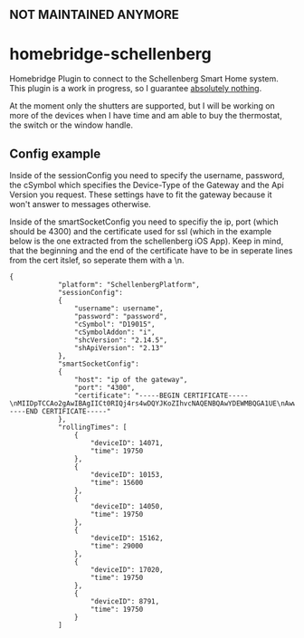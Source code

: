 ## NOT MAINTAINED ANYMORE
# homebridge-schellenberg
Homebridge Plugin to connect to the Schellenberg Smart Home system. This plugin is a work in progress, so I guarantee [absolutely nothing](https://g.redditmedia.com/FuqGGUPh2r8D5y9joV5UzJLme-Q5KVUq-SQYaJrVOvE.gif?fm=mp4&mp4-fragmented=false&s=438fcd921c022aae00a9814e6f436dac). 

At the moment only the shutters are supported, but I will be working on more of the devices when I have time and am able to buy the thermostat, the switch or the window handle.

## Config example
Inside of the sessionConfig you need to specify the username, password, the cSymbol which specifies the Device-Type of the Gateway and the Api Version you request. These settings have to fit the gateway because it won't answer to messages otherwise.

Inside of the smartSocketConfig you need to specifiy the ip, port (which should be 4300) and the certificate used for ssl (which in the example below is the one extracted from the schellenberg iOS App). Keep in mind, that the beginning and the end of the certificate have to be in seperate lines from the cert itslef, so seperate them with a \n.

```
{
            "platform": "SchellenbergPlatform",
            "sessionConfig":
            {
                "username": username",
                "password": "password",
                "cSymbol": "D19015",
                "cSymbolAddon": "i",
                "shcVersion": "2.14.5",
                "shApiVersion": "2.13"
            },
            "smartSocketConfig":
            {
                "host": "ip of the gateway",
                "port": "4300",
                "certificate": "-----BEGIN CERTIFICATE-----\nMIIDpTCCAo2gAwIBAgIICt0RIQj4rs4wDQYJKoZIhvcNAQENBQAwYDEWMBQGA1UE\nAwwNZW5leG9tYS1yb290MjETMBEGA1UECgwKZW5leG9tYSBBRzEWMBQGA1UEBwwN\nT2VybGluZ2hhdXNlbjEMMAoGA1UECAwDTlJXMQswCQYDVQQGEwJERTAeFw0xNjEw\nMjcwNzU4MjZaFw0zNjEwMjcwNzU4MjZaMGAxFjAUBgNVBAMMDWVuZXhvbWEtcm9v\ndDIxEzARBgNVBAoMCmVuZXhvbWEgQUcxFjAUBgNVBAcMDU9lcmxpbmdoYXVzZW4x\nDDAKBgNVBAgMA05SVzELMAkGA1UEBhMCREUwggEiMA0GCSqGSIb3DQEBAQUAA4IB\nDwAwggEKAoIBAQC2vOt1yNINfhjmbNvRgi3jqTOYvlpyN0Av1GTKpSPNOOPgAGk+\neHSmp0hYTv3nBlRVii9Nk01JGPqJ9lwChzqWiTsd4P16RIzd+zD844ali36ErgJF\ncexPWsQr0S3pCj9f42DGXaKj6oyh5E4DRkCBQVSpMq1N6+PvaE3OFQ22feFdogoK\nQ5UAyTFUbiUSegkYYA0BmFT/s8EuCR/brkzsnuGZayEuOzsr43mnM4K+vhoYcfQJ\nure+bxmX6IdCk9hmPWuTWiia0FU9D8ji76FYHvqcCbcmuF5OMPKZMfvI/ZUUpAdk\ndaE0EF/c98cmlUH7ENSgrCTm87r4OqfAc3nHAgMBAAGjYzBhMA8GA1UdEwEB/wQF\nMAMBAf8wHwYDVR0jBBgwFoAUtfMSXYZtNoCKmyteKTbltqhiYn8wHQYDVR0OBBYE\nFLXzEl2GbTaAipsrXik25baoYmJ/MA4GA1UdDwEB/wQEAwIBhjANBgkqhkiG9w0B\nAQ0FAAOCAQEAWulfbz+++2h5UenfIkEvY8p5Ye1Nsk7rkNUAROCrsleeoJgGDF/i\nmJSZ2yIhIpZISesW0T96pqzHJYzKucO4lct+K2nPrxXdF7vK9U61fp5tdCQqRwop\nevPKYAfdhyLERPV01xaFwPzO2xnXBcZHk25L7Yrhuwd2rjRPJ9ObVlfgBqQGvJie\nIyZ6XzsoAOHbEXdeodRg8LJSU5cWKgSqJ2PjVc+sVsixao0keNcKX0nwKRSRUvCd\naEnBwKdjQdoUYqfnfCKrMwZRHn/ILuZ1qMWrsVPUlfwDGJf7GybvqVxIJjrDjF7+\nSwrYYoRq7ApJQPkqU0Gt8UIGW7Hluh8QzQ==\n-----END CERTIFICATE-----"
            },
            "rollingTimes": [
                {
                    "deviceID": 14071,
                    "time": 19750
                },
                {
                    "deviceID": 10153,
                    "time": 15600
                },
                {
                    "deviceID": 14050,
                    "time": 19750
                },
                {
                    "deviceID": 15162,
                    "time": 29000
                },
                {
                    "deviceID": 17020,
                    "time": 19750
                },
                {
                    "deviceID": 8791,
                    "time": 19750
                }
            ]
```
